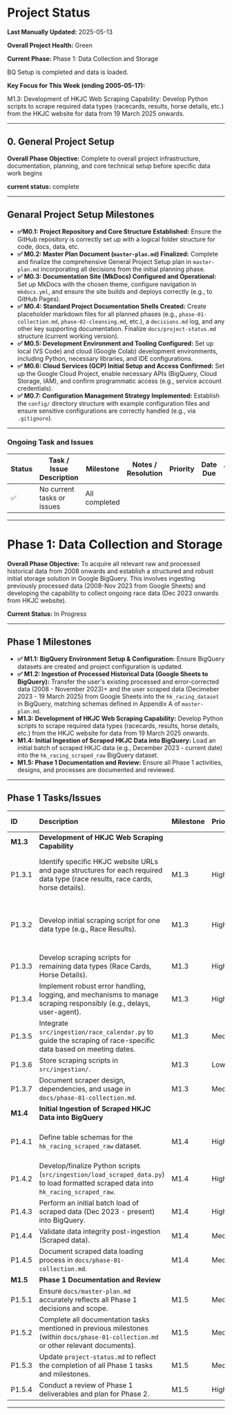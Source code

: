# Project Status

**Last Manually Updated:** 2025-05-13

**Overall Project Health:** Green

**Current Phase:** Phase 1: Data Collection and Storage

BQ Setup is completed and data is loaded.

**Key Focus for This Week (ending 2005-05-17):**

M1.3: Development of HKJC Web Scraping Capability: Develop Python scripts to scrape required data types (racecards, results, horse details, etc.) from the HKJC website for data from 19 March 2025 onwards.

---
## 0. General Project Setup

**Overall Phase Objective:** Complete to overall project infrastructure, documentation, planning, and core technical setup before specific data work begins

**current status:** complete

---

## Genaral Project Setup Milestones

* **✅M0.1: Project Repository and Core Structure Established:** Ensure the GitHub repository is correctly set up with a logical folder structure for code, docs, data, etc.
* **✅ M0.2: Master Plan Document (`master-plan.md`) Finalized:** Complete and finalize the comprehensive General Project Setup plan in `master-plan.md` incorporating all decisions from the initial planning phase.
* **✅ M0.3: Documentation Site (MkDocs) Configured and Operational:** Set up MkDocs with the chosen theme, configure navigation in `mkdocs.yml`, and ensure the site builds and deploys correctly (e.g., to GitHub Pages).
* **✅ M0.4: Standard Project Documentation Shells Created:** Create placeholder markdown files for all planned phases (e.g., `phase-01-collection.md`, `phase-02-cleansing.md`, etc.), a `decisions.md` log, and any other key supporting documentation. Finalize `docs/project-status.md` structure (current working version).
* **✅  M0.5: Development Environment and Tooling Configured:** Set up local (VS Code) and cloud (Google Colab) development environments, including Python, necessary libraries, and IDE configurations.
* **✅ M0.6: Cloud Services (GCP) Initial Setup and Access Confirmed:** Set up the Google Cloud Project, enable necessary APIs (BigQuery, Cloud Storage, IAM), and confirm programmatic access (e.g., service account credentials).
* **✅ M0.7: Configuration Management Strategy Implemented:** Establish the `config/` directory structure with example configuration files and ensure sensitive configurations are correctly handled (e.g., via `.gitignore`).


---

### Ongoing Task and Issues

| Status | Task / Issue Description                                       | Milestone | Notes / Resolution                                                                                                | Priority | Date Due   | Tags                                  |
|--------|----------------------------------------------------------------|-----------|-------------------------------------------------------------------------------------------------------------------|----------|------------|-------------------------------------                    |
| ✅     | No current tasks or issues          | All completed |   |   |   |



---

# Phase 1: Data Collection and Storage

**Overall Phase Objective:** To acquire all relevant raw and processed historical data from 2008 onwards and establish a structured and robust initial storage solution in Google BigQuery. This involves ingesting previously processed data (2008-Nov 2023 from Google Sheets) and developing the capability to collect ongoing race data (Dec 2023 onwards from HKJC website).

**Current Status:** In Progress

---

## Phase 1 Milestones

* **✅ M1.1: BigQuery Environment Setup & Configuration:** Ensure BigQuery datasets are created and project configuration is updated.
* **✅ M1.2: Ingestion of Processed Historical Data (Google Sheets to BigQuery):** Transfer the user's existing processed and error-corrected data (2008 - November 2023)+ and the user scraped data (Decimeber 2023 - 19 March 2025) from Google Sheets into the `hk_racing_dataset` in BigQuery, matching schemas defined in Appendix A of `master-plan.md`.
* **M1.3: Development of HKJC Web Scraping Capability:** Develop Python scripts to scrape required data types (racecards, results, horse details, etc.) from the HKJC website for data from 19 March 2025 onwards.
* **M1.4: Initial Ingestion of Scraped HKJC Data into BigQuery:** Load an initial batch of scraped HKJC data (e.g., December 2023 - current date) into the `hk_racing_scraped_raw` BigQuery dataset.
* **M1.5: Phase 1 Documentation and Review:** Ensure all Phase 1 activities, designs, and processes are documented and reviewed.

---

## Phase 1 Tasks/Issues

| ID       | Description                                                                                                | Milestone | Priority | Status | Due Date   | Notes                                                                   |
| :------- | :--------------------------------------------------------------------------------------------------------- | :-------- | :------- | :----- | :--------- | :---------------------------------------------------------------------- |
| **M1.3** | **Development of HKJC Web Scraping Capability** |           |          |        |            |                                                                         |
| P1.3.1   | Identify specific HKJC website URLs and page structures for each required data type (race results, race cards, horse details). | M1.3      | High     | Open   |            | Investigate if Playwright/Selenium is needed or if `requests`/`BeautifulSoup` is sufficient. |
| P1.3.2   | Develop initial scraping script for one data type (e.g., Race Results).                                    | M1.3      | High     | Open   |            | Handle pagination, navigation. Define preliminary data formatting. Structure output for `hk_racing_scraped_raw`. |
| P1.3.3   | Develop scraping scripts for remaining data types (Race Cards, Horse Details).                             | M1.3      | High     | Open   |            |                                                                         |
| P1.3.4   | Implement robust error handling, logging, and mechanisms to manage scraping responsibly (e.g., delays, user-agent). | M1.3      | High     | Open   |            |                                                                         |
| P1.3.5   | Integrate `src/ingestion/race_calendar.py` to guide the scraping of race-specific data based on meeting dates. | M1.3      | Medium   | Open   |            |                                                                         |
| P1.3.6   | Store scraping scripts in `src/ingestion/`.                                                                | M1.3      | Low      | Open   |            | Code organization.                                                      |
| P1.3.7   | Document scraper design, dependencies, and usage in `docs/phase-01-collection.md`.                         | M1.3      | Medium   | Open   |            |                                                                         |
| **M1.4** | **Initial Ingestion of Scraped HKJC Data into BigQuery** |           |          |        |            |                                                                         |
| P1.4.1   | Define table schemas for the `hk_racing_scraped_raw` dataset.                                              | M1.4      | High     | Open   |            | These should initially be flexible to accommodate the raw scraped data structure. |
| P1.4.2   | Develop/finalize Python scripts (`src/ingestion/load_scraped_data.py`) to load formatted scraped data into `hk_racing_scraped_raw`. | M1.4      | High     | Open   |            | From intermediate JSON/CSV files or directly from scraper output.       |
| P1.4.3   | Perform an initial batch load of scraped data (Dec 2023 - present) into BigQuery.                             | M1.4      | High     | Open   |            |                                                                         |
| P1.4.4   | Validate data integrity post-ingestion (Scraped data).                                                     | M1.4      | Medium   | Open   |            |                                                                         |
| P1.4.5   | Document scraped data loading process in `docs/phase-01-collection.md`.                                    | M1.4      | Medium   | Open   |            |                                                                         |
| **M1.5** | **Phase 1 Documentation and Review** |           |          |        |            |                                                                         |
| P1.5.1   | Ensure `docs/master-plan.md` accurately reflects all Phase 1 decisions and scope.                          | M1.5      | Medium   | Open   |            | Confirm Appendix A is complete and accurate.                            |
| P1.5.2   | Complete all documentation tasks mentioned in previous milestones (within `docs/phase-01-collection.md` or other relevant documents). | M1.5      | Medium   | Open   |            | Consolidate documentation for ingestion scripts, scraper design etc.    |
| P1.5.3   | Update `project-status.md` to reflect the completion of all Phase 1 tasks and milestones.                  | M1.5      | Medium   | Open   |            |                                                                         |
| P1.5.4   | Conduct a review of Phase 1 deliverables and plan for Phase 2.                                               | M1.5      | High     | Open   |            |                                                                         |

---
